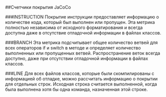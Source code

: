 ##Счетчики покрытия JaCoCo

###INSTRUCTION
Покрытие инструкции предоставляет информацию о количестве кода, который был выполнен или пропущен. 
Эта метрика полностью независима от исходного форматирования и всегда доступна даже в отсутствие отладочной информации в файлах классов.


###BRANCH
Эта метрика подсчитывает общее количество ветвей для всех операторов if и switch в методе и определяет количество выполненных или пропущенных ветвей. 
Распространение веток всегда доступно, даже при отсутствии отладочной информации в файлах классов. 


###LINE
Для всех файлов классов, которые были скомпилированы с информацией об отладке, можно рассчитать информацию о покрытии для отдельных строк. 
Исходная строка считается выполненной, когда была выполнена хотя бы одна команда, назначенная этой строке.

